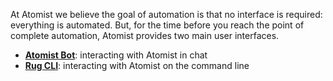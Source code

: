At Atomist we believe the goal of automation is that no interface is
required: everything is automated.  But, for the time before you reach
the point of complete automation, Atomist provides two main user
interfaces.

-   [**Atomist Bot**][bot]: interacting with Atomist in chat
-   [**Rug CLI**][cli]: interacting with Atomist on the command line

[bot]: bot.md
[cli]: cli/index.md
